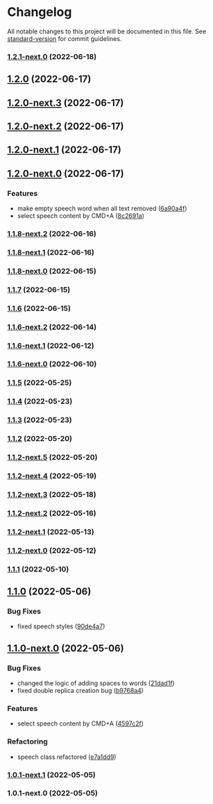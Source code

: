 # Changelog

All notable changes to this project will be documented in this file. See [standard-version](https://github.com/conventional-changelog/standard-version) for commit guidelines.

### [1.2.1-next.0](https://github.com/MrShepardd/editorjs-speech/compare/v1.2.0...v1.2.1-next.0) (2022-06-18)



## [1.2.0](https://github.com/MrShepardd/editorjs-speech/compare/v1.2.0-next.3...v1.2.0) (2022-06-17)



## [1.2.0-next.3](https://github.com/MrShepardd/editorjs-speech/compare/v1.2.0-next.2...v1.2.0-next.3) (2022-06-17)



## [1.2.0-next.2](https://github.com/MrShepardd/editorjs-speech/compare/v1.2.0-next.1...v1.2.0-next.2) (2022-06-17)



## [1.2.0-next.1](https://github.com/MrShepardd/editorjs-speech/compare/v1.2.0-next.0...v1.2.0-next.1) (2022-06-17)



## [1.2.0-next.0](https://github.com/MrShepardd/editorjs-speech/compare/v1.1.8-next.2...v1.2.0-next.0) (2022-06-17)


### Features

* make empty speech word when all text removed ([6a90a4f](https://github.com/MrShepardd/editorjs-speech/commit/6a90a4f))
* select speech content by CMD+A ([8c2691a](https://github.com/MrShepardd/editorjs-speech/commit/8c2691a))



### [1.1.8-next.2](https://github.com/MrShepardd/editorjs-speech/compare/v1.1.8-next.1...v1.1.8-next.2) (2022-06-16)



### [1.1.8-next.1](https://github.com/MrShepardd/editorjs-speech/compare/v1.1.8-next.0...v1.1.8-next.1) (2022-06-16)



### [1.1.8-next.0](https://github.com/MrShepardd/editorjs-speech/compare/v1.1.7...v1.1.8-next.0) (2022-06-15)



### [1.1.7](https://github.com/MrShepardd/editorjs-speech/compare/v1.1.6...v1.1.7) (2022-06-15)



### [1.1.6](https://github.com/MrShepardd/editorjs-speech/compare/v1.1.6-next.2...v1.1.6) (2022-06-15)



### [1.1.6-next.2](https://github.com/MrShepardd/editorjs-speech/compare/v1.1.6-next.1...v1.1.6-next.2) (2022-06-14)



### [1.1.6-next.1](https://github.com/MrShepardd/editorjs-speech/compare/v1.1.6-next.0...v1.1.6-next.1) (2022-06-12)



### [1.1.6-next.0](https://github.com/MrShepardd/editorjs-speech/compare/v1.1.5...v1.1.6-next.0) (2022-06-10)



### [1.1.5](https://github.com/MrShepardd/editorjs-speech/compare/v1.1.4...v1.1.5) (2022-05-25)



### [1.1.4](https://github.com/MrShepardd/editorjs-speech/compare/v1.1.3...v1.1.4) (2022-05-23)



### [1.1.3](https://github.com/MrShepardd/editorjs-speech/compare/v1.1.2...v1.1.3) (2022-05-23)



### [1.1.2](https://github.com/MrShepardd/editorjs-speech/compare/v1.1.2-next.5...v1.1.2) (2022-05-20)



### [1.1.2-next.5](https://github.com/MrShepardd/editorjs-speech/compare/v1.1.2-next.4...v1.1.2-next.5) (2022-05-20)



### [1.1.2-next.4](https://github.com/MrShepardd/editorjs-speech/compare/v1.1.2-next.3...v1.1.2-next.4) (2022-05-19)



### [1.1.2-next.3](https://github.com/MrShepardd/editorjs-speech/compare/v1.1.2-next.2...v1.1.2-next.3) (2022-05-18)



### [1.1.2-next.2](https://github.com/MrShepardd/editorjs-speech/compare/v1.1.2-next.1...v1.1.2-next.2) (2022-05-16)



### [1.1.2-next.1](https://github.com/MrShepardd/editorjs-speech/compare/v1.1.2-next.0...v1.1.2-next.1) (2022-05-13)



### [1.1.2-next.0](https://github.com/MrShepardd/editorjs-speech/compare/v1.1.1...v1.1.2-next.0) (2022-05-12)



### [1.1.1](https://github.com/MrShepardd/editorjs-speech/compare/v1.1.0...v1.1.1) (2022-05-10)



## [1.1.0](https://github.com/MrShepardd/editorjs-speech/compare/v1.1.0-next.0...v1.1.0) (2022-05-06)


### Bug Fixes

* fixed speech styles ([90de4a7](https://github.com/MrShepardd/editorjs-speech/commit/90de4a7))



## [1.1.0-next.0](https://github.com/MrShepardd/editorjs-speech/compare/v1.0.1-next.1...v1.1.0-next.0) (2022-05-06)


### Bug Fixes

* changed the logic of adding spaces to words ([21dad1f](https://github.com/MrShepardd/editorjs-speech/commit/21dad1f))
* fixed double replica creation bug ([b9768a4](https://github.com/MrShepardd/editorjs-speech/commit/b9768a4))


### Features

* select speech content by CMD+A ([4597c2f](https://github.com/MrShepardd/editorjs-speech/commit/4597c2f))


### Refactoring

* speech class refactored ([e7a1dd9](https://github.com/MrShepardd/editorjs-speech/commit/e7a1dd9))



### [1.0.1-next.1](https://github.com/MrShepardd/editorjs-speech/compare/v1.0.1-next.0...v1.0.1-next.1) (2022-05-05)



### 1.0.1-next.0 (2022-05-05)
